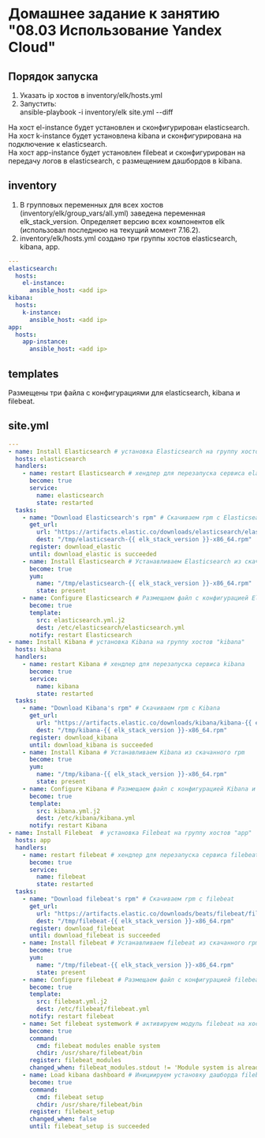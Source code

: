 # Домашнее задание к занятию "08.03 Использование Yandex Cloud"

## Порядок запуска
1. Указать ip хостов в inventory/elk/hosts.yml
2. Запустить:   
ansible-playbook -i inventory/elk site.yml --diff

На хост el-instance будет установлен и сконфигурирован elasticsearch.  
На хост k-instance будет установлена kibana и сконфигурирована на подключение к elasticsearch.  
На хост app-instance будет установлен filebeat и сконфигурирован на передачу логов в elasticsearch, с размещением дашбордов в kibana.  

## inventory
1. В групповых переменных для всех хостов (inventory/elk/group_vars/all.yml) заведена переменная elk_stack_version. Определяет версию всех компонентов elk (использовал последнюю на текущий момент 7.16.2).
2. inventory/elk/hosts.yml создано три группы хостов elasticsearch, kibana, app.

```yml
---
elasticsearch:
  hosts:
    el-instance:
      ansible_host: <add ip>
kibana:
  hosts:
    k-instance:
      ansible_host: <add ip>
app:
  hosts:
    app-instance:
      ansible_host: <add ip>
```

## templates
Размещены три файла с конфигурациями для elasticsearch, kibana и filebeat.

## site.yml
```yml
---
- name: Install Elasticsearch # установка Elasticsearch на группу хостов "elasticsearch"
  hosts: elasticsearch
  handlers:
    - name: restart Elasticsearch # хендлер для перезапуска сервиса elasticsearch
      become: true
      service:
        name: elasticsearch
        state: restarted
  tasks:
    - name: "Download Elasticsearch's rpm" # Скачиваем rpm с Elasticsearch
      get_url:
        url: "https://artifacts.elastic.co/downloads/elasticsearch/elasticsearch-{{ elk_stack_version }}-x86_64.rpm"
        dest: "/tmp/elasticsearch-{{ elk_stack_version }}-x86_64.rpm"
      register: download_elastic
      until: download_elastic is succeeded
    - name: Install Elasticsearch # Устанавливаем Elasticsearch из скачанного rpm
      become: true
      yum:
        name: "/tmp/elasticsearch-{{ elk_stack_version }}-x86_64.rpm"
        state: present
    - name: Configure Elasticsearch # Размещаем файл с конфигурацией Elasticsearch и обращаемся к хендлеру для перезапуска сервиса Elasticsearch
      become: true
      template:
        src: elasticsearch.yml.j2
        dest: /etc/elasticsearch/elasticsearch.yml
      notify: restart Elasticsearch
- name: Install Kibana # установка Kibana на группу хостов "kibana"
  hosts: kibana
  handlers:
    - name: restart Kibana # хендлер для перезапуска сервиса kibana
      become: true
      service:
        name: kibana
        state: restarted
  tasks:
    - name: "Download Kibana's rpm" # Скачиваем rpm с Kibana
      get_url:
        url: "https://artifacts.elastic.co/downloads/kibana/kibana-{{ elk_stack_version }}-x86_64.rpm"
        dest: "/tmp/kibana-{{ elk_stack_version }}-x86_64.rpm"
      register: download_kibana
      until: download_kibana is succeeded
    - name: Install Kibana # Устанавливаем Kibana из скачанного rpm
      become: true
      yum:
        name: "/tmp/kibana-{{ elk_stack_version }}-x86_64.rpm"
        state: present
    - name: Configure Kibana # Размещаем файл с конфигурацией Kibana и обращаемся к хендлеру для перезапуска сервиса Kibana
      become: true
      template:
        src: kibana.yml.j2
        dest: /etc/kibana/kibana.yml
      notify: restart Kibana
- name: Install Filebeat  # установка Filebeat на группу хостов "app"
  hosts: app
  handlers:
    - name: restart filebeat # хендлер для перезапуска сервиса filebeat
      become: true
      service:
        name: filebeat
        state: restarted
  tasks:
    - name: "Download filebeat's rpm" # Скачиваем rpm с filebeat
      get_url:
        url: "https://artifacts.elastic.co/downloads/beats/filebeat/filebeat-{{ elk_stack_version }}-x86_64.rpm"
        dest: "/tmp/filebeat-{{ elk_stack_version }}-x86_64.rpm"
      register: download_filebeat
      until: download_filebeat is succeeded
    - name: Install filebeat # Устанавливаем filebeat из скачанного rpm
      become: true
      yum:
        name: "/tmp/filebeat-{{ elk_stack_version }}-x86_64.rpm"
        state: present
    - name: Configure filebeat # Размещаем файл с конфигурацией filebeat и обращаемся к хендлеру для перезапуска сервиса filebeat
      become: true
      template:
        src: filebeat.yml.j2
        dest: /etc/filebeat/filebeat.yml
      notify: restart filebeat
    - name: Set filebeat systemwork # активируем модуль filebeat на хосте
      become: true
      command:
        cmd: filebeat modules enable system
        chdir: /usr/share/filebeat/bin
      register: filebeat_modules
      changed_when: filebeat_modules.stdout != 'Module system is already enabled'
    - name: Load kibana dashboard # Инициируем установку дашборда filebeat в Kibana 
      become: true
      command:
        cmd: filebeat setup
        chdir: /usr/share/filebeat/bin
      register: filebeat_setup
      changed_when: false
      until: filebeat_setup is succeeded
```